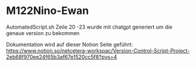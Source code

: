 # M122Nino-Ewan
AutomatedScript.sh Zeile 20 -23 wurde mit chatgpt generiert um die genaue version zu bekommen 



Dokumentation wird auf dieser Notion Seite geführt:
https://www.notion.so/netcetera-workspac/Version-Control-Script-Project-2eb68f970ee24f65b3af67e1520cc5f8?pvs=4